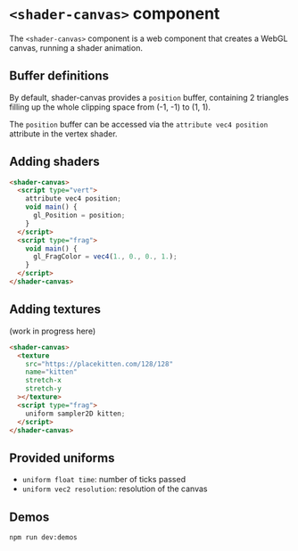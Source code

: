 # `<shader-canvas>` component

The `<shader-canvas>` component is a web component that creates a WebGL canvas, running a shader animation.

## Buffer definitions

By default, shader-canvas provides a `position` buffer, containing 2 triangles filling up the whole clipping space from (-1, -1) to (1, 1).

The `position` buffer can be accessed via the `attribute vec4 position` attribute in the vertex shader.

## Adding shaders

```html
<shader-canvas>
  <script type="vert">
    attribute vec4 position;
    void main() {
      gl_Position = position;
    }
  </script>
  <script type="frag">
    void main() {
      gl_FragColor = vec4(1., 0., 0., 1.);
    }
  </script>
</shader-canvas>
```

## Adding textures

(work in progress here)

```html
<shader-canvas>
  <texture
    src="https://placekitten.com/128/128"
    name="kitten"
    stretch-x
    stretch-y
  ></texture>
  <script type="frag">
    uniform sampler2D kitten;
  </script>
</shader-canvas>
```

## Provided uniforms

- `uniform float time`: number of ticks passed
- `uniform vec2 resolution`: resolution of the canvas

## Demos

`npm run dev:demos`
